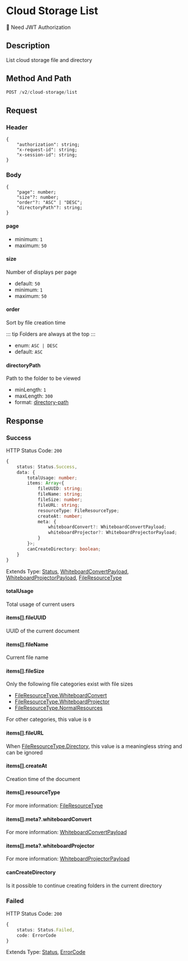# Cloud Storage List

:key: Need JWT Authorization

## Description

List cloud storage file and directory

## Method And Path

```js
POST /v2/cloud-storage/list
```

## Request

### Header

```ts{2-4}
{
    "authorization": string;
    "x-request-id": string;
    "x-session-id": string;
}
```

### Body

```ts{2-5}
{
    "page": number;
    "size"?: number;
    "order"?: "ASC" | "DESC";
    "directoryPath"?: string;
}
```

#### page

* minimum: `1`
* maximum: `50`

#### size

Number of displays per page

* default: `50`
* minimum: `1`
* maximum: `50`

#### order

Sort by file creation time

::: tip
Folders are always at the top
:::

* enum: `ASC | DESC`
* default: `ASC`

#### directoryPath

Path to the folder to be viewed

* minLength: `1`
* maxLength: `300`
* format: [directory-path](/misc/ajv-formats/directory-path)

## Response

### Success

HTTP Status Code: `200`

```ts
{
    status: Status.Success,
    data: {
        totalUsage: number;
        items: Array<{
            fileUUID: string;
            fileName: string;
            fileSize: number;
            fileURL: string;
            resourceType: FileResourceType;
            createAt: number;
            meta: {
                whiteboardConvert?: WhiteboardConvertPayload;
                whiteboardProjector?: WhiteboardProjectorPayload;
            }
        }>;
        canCreateDirectory: boolean;
    }
}
```

Extends Type: [Status](/types/status), [WhiteboardConvertPayload](/types/file-payload), [WhiteboardProjectorPayload](/types/file-payload), [FileResourceType](/types/file-resource-type)

#### totalUsage

Total usage of current users

#### items[].fileUUID

UUID of the current document

#### items[].fileName

Current file name

#### items[].fileSize

Only the following file categories exist with file sizes

* [FileResourceType.WhiteboardConvert](/types/file-resource-type#WhiteboardConvert)
* [FileResourceType.WhiteboardProjector](/types/file-resource-type#WhiteboardProjector)
* [FileResourceType.NormalResources](/types/file-resource-type#NormalResources)

For other categories, this value is `0`

#### items[].fileURL

When [FileResourceType.Directory](/types/file-resource-type#Directory), this value is a meaningless string and can be ignored

#### items[].createAt

Creation time of the document

#### items[].resourceType

For more information: [FileResourceType](/types/file-resource-type)

#### items[].meta?.whiteboardConvert

For more information: [WhiteboardConvertPayload](/types/file-payload)

#### items[].meta?.whiteboardProjector

For more information: [WhiteboardProjectorPayload](/types/file-payload)

#### canCreateDirectory

Is it possible to continue creating folders in the current directory

### Failed

HTTP Status Code: `200`

```ts
{
    status: Status.Failed,
    code: ErrorCode
}
```

Extends Type: [Status](/types/status), [ErrorCode](/types/error-code)